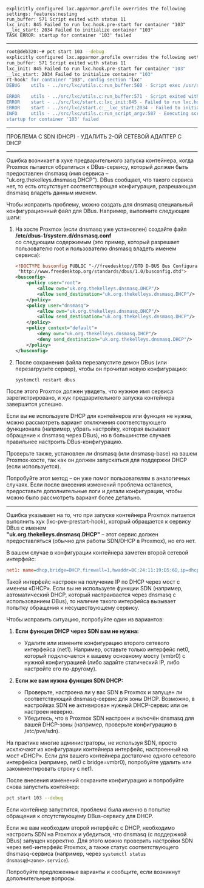 ```proxmox
explicitly configured lxc.apparmor.profile overrides the following settings: features:nesting
run_buffer: 571 Script exited with status 11
lxc_init: 845 Failed to run lxc.hook.pre-start for container "103"
__lxc_start: 2034 Failed to initialize container "103"
TASK ERROR: startup for container '103' failed
```
---

```bash
root@deb320:~# pct start 103 --debug
explicitly configured lxc.apparmor.profile overrides the following settings: features:nesting
run_buffer: 571 Script exited with status 11
lxc_init: 845 Failed to run lxc.hook.pre-start for container "103"
__lxc_start: 2034 Failed to initialize container "103"
rt-hook" for container "103", config section "lxc"
DEBUG    utils - ../src/lxc/utils.c:run_buffer:560 - Script exec /usr/share/lxc/hooks/lxc-pve-prestart-hook 103 lxc pre-start produced output: org.freedesktop.DBus.Error.ServiceUnknown: The name uk.org.thekelleys.dnsmasq.DHCP was not provided by any .service files

ERROR    utils - ../src/lxc/utils.c:run_buffer:571 - Script exited with status 11
ERROR    start - ../src/lxc/start.c:lxc_init:845 - Failed to run lxc.hook.pre-start for container "103"
ERROR    start - ../src/lxc/start.c:__lxc_start:2034 - Failed to initialize container "103"
INFO     utils - ../src/lxc/utils.c:run_script_argv:587 - Executing script "/usr/share/lxc/hooks/lxc-pve-poststop-hook" for container "103", config section "lxc"
startup for container '103' failed
```

---

ПРОБЛЕМА С SDN (DHCP) - УДАЛИТЬ 2-ОЙ СЕТЕВОЙ АДАПТЕР С DHCP

---

Ошибка возникает в хуке предварительного запуска контейнера, когда Proxmox пытается обратиться к DBus-сервису, который должен быть предоставлен dnsmasq (имя сервиса – "uk.org.thekelleys.dnsmasq.DHCP"). DBus сообщает, что такого сервиса нет, то есть отсутствует соответствующая конфигурация, разрешающая dnsmasq владеть данным именем.

Чтобы исправить проблему, можно создать для dnsmasq специальный конфигурационный файл для DBus. Например, выполните следующие шаги:

1. На хосте Proxmox (если dnsmasq уже установлен) создайте файл  
   **/etc/dbus-1/system.d/dnsmasq.conf**  
   со следующим содержимым (это пример, который разрешает пользователю root и пользователю dnsmasq владеть именем сервиса):

   ```xml
   <!DOCTYPE busconfig PUBLIC "-//freedesktop//DTD D-BUS Bus Configuration 1.0//EN"
    "http://www.freedesktop.org/standards/dbus/1.0/busconfig.dtd">
   <busconfig>
       <policy user="root">
           <allow own="uk.org.thekelleys.dnsmasq.DHCP"/>
           <allow send_destination="uk.org.thekelleys.dnsmasq.DHCP"/>
       </policy>
       <policy user="dnsmasq">
           <allow own="uk.org.thekelleys.dnsmasq.DHCP"/>
           <allow send_destination="uk.org.thekelleys.dnsmasq.DHCP"/>
       </policy>
       <policy context="default">
           <deny own="uk.org.thekelleys.dnsmasq.DHCP"/>
           <deny send_destination="uk.org.thekelleys.dnsmasq.DHCP"/>
       </policy>
   </busconfig>
   ```

2. После сохранения файла перезапустите демон DBus (или перезагрузите сервер), чтобы он прочитал новую конфигурацию:
   
   ```bash
   systemctl restart dbus
   ```

После этого Proxmox должен увидеть, что нужное имя сервиса зарегистрировано, и хук предварительного запуска контейнера завершится успешно.

Если вы не используете DHCP для контейнеров или функция не нужна, можно рассмотреть вариант отключения соответствующего функционала (например, убрать настройку, которая вызывает обращение к dnsmasq через DBus), но в большинстве случаев правильнее настроить DBus-конфигурацию.

Проверьте также, установлен ли dnsmasq (или dnsmasq-base) на вашем Proxmox‑хосте, так как он должен запускаться для поддержки DHCP (если используется).

Попробуйте этот метод – он уже помог пользователям в аналогичных случаях. Если после внесения изменений проблема останется, предоставьте дополнительные логи и детали конфигурации, чтобы можно было рассмотреть вариант более детально.

---

Ошибка указывает на то, что при запуске контейнера Proxmox пытается выполнить хук (lxc-pve-prestart-hook), который обращается к сервису DBus с именем  
**"uk.org.thekelleys.dnsmasq.DHCP"** – этот сервис должен предоставляться (обычно для работы SDN/DHCP в Proxmox), но его нет.

В вашем случае в конфигурации контейнера заметен второй сетевой интерфейс:

```ini
net1: name=dhcp,bridge=DHCP,firewall=1,hwaddr=BC:24:11:19:D5:6D,ip=dhcp,ip6=dhcp,type=veth
```

Такой интерфейс настроен на получение IP по DHCP через мост с именем «DHCP». Если вы не используете функции SDN (например, автоматический DHCP, который настраивается через dnsmasq с использованием DBus), то наличие такого интерфейса вызывает попытку обращения к несуществующему сервису.

Чтобы исправить ситуацию, попробуйте один из вариантов:

1. **Если функция DHCP через SDN вам не нужна:**
   - Удалите или измените конфигурацию второго сетевого интерфейса (net1). Например, оставьте только интерфейс net0, который подключается к вашему основному мосту (vmbr0) с нужной конфигурацией (либо задайте статический IP, либо настройте его по-другому).

2. **Если же вам нужна функция SDN DHCP:**
   - Проверьте, настроена ли у вас SDN в Proxmox и запущен ли соответствующий dnsmasq-сервис для зоны DHCP. Возможно, в настройках SDN не активирован нужный DHCP-сервис или он настроен неверно.
   - Убедитесь, что в Proxmox SDN настроен и включён dnsmasq для вашей DHCP-зоны (например, проверьте конфигурацию в /etc/pve/sdn).

На практике многие администраторы, не используя SDN, просто исключают из конфигурации контейнера интерфейс, настроенный на мост «DHCP». Если для вашего контейнера достаточно одного сетевого интерфейса (например, net0 с bridge=vmbr0), попробуйте удалить или закомментировать строку с net1.

После внесения изменений сохраните конфигурацию и попробуйте снова запустить контейнер:

```bash
pct start 103 --debug
```

Если контейнер запустится, проблема была именно в попытке обращения к отсутствующему DBus-сервису для DHCP.

Если же вам необходим второй интерфейс с DHCP, необходимо настроить SDN на Proxmox и убедиться, что dnsmasq (с поддержкой DBus) запущен корректно. Для этого можно проверить настройки SDN через веб-интерфейс Proxmox, а также статус соответствующего dnsmasq-сервиса (например, через `systemctl status dnsmasq@<zone>.service`).

Попробуйте предложенные варианты и сообщите, если возникнут дополнительные вопросы.

